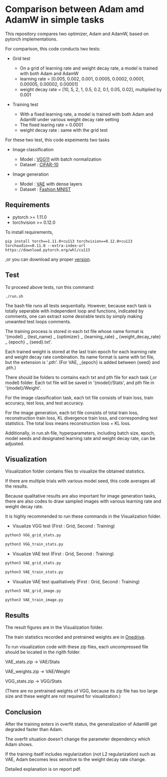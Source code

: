 #  Comparison between Adam amd AdamW in simple tasks

This repository compares two optimizer, Adam and AdamW, based on pytorch implementations.

For comparison, this code conducts two tests:

* Grid test

  * On a grid of learning rate and weight decay rate, a model is trained with both Adam and AdamW
  * learning rate = [0.005, 0.002, 0.001, 0.0005, 0.0002, 0.0001, 0.00005, 0.00002, 0.00001]
  * weight decay rate = [10, 5, 2, 1, 0.5, 0.2, 0.1, 0.05, 0.02], multiplied by 0.001
    
* Training test

  * With a fixed learning rate, a model is trained with both Adam and AdamW under various weight decay rate setting
  * The fixed learing rate = 0.0001
  * weight decay rate : same with the grid test

For these two test, this code expeiments two tasks

* Image classification

  * Model : [VGG11](https://pytorch.org/hub/pytorch_vision_vgg/) with batch normalization
  * Dataset : [CIFAR-10](https://pytorch.org/vision/stable/generated/torchvision.datasets.CIFAR10.html)
    
* Image generation

  * Model : [VAE](https://github.com/ANLGBOY/VAE-with-PyTorch) with dense layers
  * Dataset : [Fashion MNIST](https://pytorch.org/vision/stable/generated/torchvision.datasets.FashionMNIST.html)

## Requirements

* pytorch >= 1.11.0
* torchvision >= 0.12.0
  
To install requirements, 

```setup
pip install torch==1.11.0+cu113 torchvision==0.12.0+cu113 torchaudio==0.11.0 --extra-index-url https://download.pytorch.org/whl/cu113
```
,or you can download any proper [version](https://pytorch.org/get-started/previous-versions/).

## Test

To proceed above tests, run this command:

```train
./run.sh
```

The bash file runs all tests sequentially. However, because each task is totally seperable with independent loop and functions, indicated by comments, one can extract some desirable tests by simply making unwanted test loops comments.

The training process is stored in each txt file whose name format is '{model} _ {test_name} _ {optimizer} _ {learning_rate} _ {weight_decay_rate} _ {epoch} _ {seed}.txt'. 

Each trained weight is stored at the last train epoch for each learning rate and weight decay rate combination. Its name format is same with txt file, but the extension is '.pth'. (For VAE, _{epoch} is added between {seed} and .pth.) 

There should be folders to contains each txt and pth file for each task (,or model) folder. Each txt file will be saved in '{model}/Stats', and pth file in '{model}/Weight'.

For the image classification task, each txt file consists of train loss, train accuracy, test loss, and test accuracy.

For the image generation, each txt file consists of total train loss, reconstruction train loss, KL divergence train loss, and corresponding test statistics. The total loss means reconstruction loss + KL loss.

Additionally, in run.sh file, hyperparameters, including batch size, epoch, model seeds and designated learning rate and weight decay rate, can be adjusted.

## Visualization

Visualization folder contains files to visualize the obtained statistics. 

If there are multiple trials with various model seed, this code averages all the results. 

Because qualitative results are also important for image generation tasks, there are also codes to draw sampled images with various learning rate and weight decay rate. 

It is highly recommended to run these commands in the Visualization folder.

* Visualize VGG test (First : Grid, Second : Training)

```bash
python3 VGG_grid_stats.py
```
```bash
python3 VGG_train_stats.py
```

* Visualize VAE test (First : Grid, Second : Training)
```bash
python3 VAE_grid_stats.py
```
```bash
python3 VAE_train_stats.py
```

* Visualize VAE test qualitatively (First : Grid, Second : Training)
```bash
python3 VAE_grid_image.py
```
```bash
python3 VAE_train_image.py
```

## Results

The result figures are in the Visualization folder.

The train statistics recorded and pretrained weights are in [Onedrive](https://1drv.ms/f/s!AkRfaKwbeLASxBcdFWQx5SdNPf7m?e=6EVFHP).

To run visualization code with these zip files, each uncompressed file should be located in the rigith folder.

VAE_stats.zip -> VAE/Stats

VAE_weights.zip -> VAE/Weight

VGG_stats.zip -> VGG/Stats

(There are no pretrained weights of VGG, because its zip file has too large size and these weight are not required for visualization.)

## Conclusion

After the training enters in overfit status, the generalization of AdamW get degraded faster than Adam.

The overfit situation doesn't change the parameter dependency which Adam shows.

If the training itself includes regularization (not L2 regularization) such as VAE, Adam becomes less sensitive to the weight decay rate change.

Detailed explanation is on report pdf.